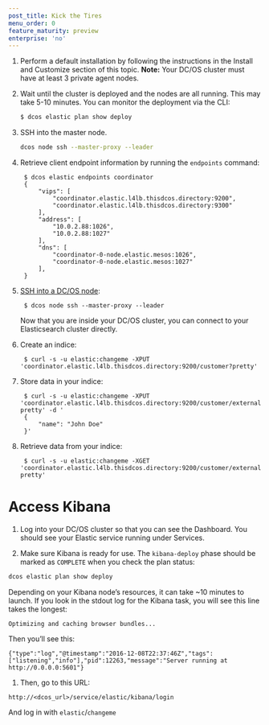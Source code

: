 ```yaml
---
post_title: Kick the Tires
menu_order: 0
feature_maturity: preview
enterprise: 'no'
---
```


1. Perform a default installation by following the instructions in the Install and Customize section of this topic.
	**Note:** Your DC/OS cluster must have at least 3 private agent nodes.

1. Wait until the cluster is deployed and the nodes are all running. This may take 5-10 minutes. You can monitor the deployment via the CLI:
	
	```bash
	$ dcos elastic plan show deploy
	```

1. SSH into the master node.

    ```bash
    dcos node ssh --master-proxy --leader
    ```
        
1. Retrieve client endpoint information by running the `endpoints` command:
        
        $ dcos elastic endpoints coordinator
        {
            "vips": [
                "coordinator.elastic.l4lb.thisdcos.directory:9200",
                "coordinator.elastic.l4lb.thisdcos.directory:9300"
            ],
            "address": [
                "10.0.2.88:1026",
                "10.0.2.88:1027"
            ],
            "dns": [
                "coordinator-0-node.elastic.mesos:1026",
                "coordinator-0-node.elastic.mesos:1027"
            ],
        }

1. [SSH into a DC/OS node][1]:

        $ dcos node ssh --master-proxy --leader

    Now that you are inside your DC/OS cluster, you can connect to your Elasticsearch cluster directly.

1. Create an indice:

        $ curl -s -u elastic:changeme -XPUT 'coordinator.elastic.l4lb.thisdcos.directory:9200/customer?pretty'


1. Store data in your indice:

        $ curl -s -u elastic:changeme -XPUT 'coordinator.elastic.l4lb.thisdcos.directory:9200/customer/external/1?pretty' -d '
        {
            "name": "John Doe"
        }'
        
1. Retrieve data from your indice:

        $ curl -s -u elastic:changeme -XGET 'coordinator.elastic.l4lb.thisdcos.directory:9200/customer/external/1?pretty'

# Access Kibana

1. Log into your DC/OS cluster so that you can see the Dashboard. You should see your Elastic service running under Services.

1. Make sure Kibana is ready for use. The `kibana-deploy` phase should be marked as `COMPLETE` when you check the plan status:

  ```bash
  dcos elastic plan show deploy
  ```

  Depending on your Kibana node’s resources, it can take ~10 minutes to launch. If you look in the stdout log for the Kibana task, you will see this line takes the longest:

  ```
  Optimizing and caching browser bundles...
  ```

  Then you’ll see this:

  ```
  {"type":"log","@timestamp":"2016-12-08T22:37:46Z","tags":["listening","info"],"pid":12263,"message":"Server running at http://0.0.0.0:5601"}
  ```

1. Then, go to this URL:
  ```
  http://<dcos_url>/service/elastic/kibana/login
  ```
  And log in with `elastic`/`changeme`

[1]: https://docs.mesosphere.com/1.9/administration/access-node/sshcluster/
